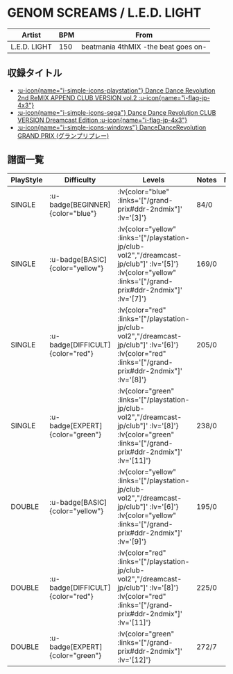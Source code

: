 # GENOM SCREAMS / L.E.D. LIGHT

|Artist|BPM|From|
|------|---|----|
|L.E.D. LIGHT|150|beatmania 4thMIX -the beat goes on-|

## 収録タイトル

- [ :u-icon{name="i-simple-icons-playstation"} Dance Dance Revolution 2nd ReMIX APPEND CLUB VERSION vol.2 :u-icon{name="i-flag-jp-4x3"} ](/playstation-jp/club-vol2)
- [ :u-icon{name="i-simple-icons-sega"} Dance Dance Revolution CLUB VERSION Dreamcast Edition :u-icon{name="i-flag-jp-4x3"} ](/dreamcast-jp/club)
- [ :u-icon{name="i-simple-icons-windows"} DanceDanceRevolution GRAND PRIX (グランプリプレー)](/grand-prix#ddr-2ndmix)

## 譜面一覧

|PlayStyle|Difficulty|Levels|Notes|Movie|
|---------|----------|------|-----|-----|
|SINGLE| :u-badge[BEGINNER]{color="blue"} | :lv{color="blue" :links='["/grand-prix#ddr-2ndmix"]' :lv='[3]'} |84/0||
|SINGLE| :u-badge[BASIC]{color="yellow"} | :lv{color="yellow" :links='["/playstation-jp/club-vol2","/dreamcast-jp/club"]' :lv='[5]'}  :lv{color="yellow" :links='["/grand-prix#ddr-2ndmix"]' :lv='[7]'} |169/0||
|SINGLE| :u-badge[DIFFICULT]{color="red"} | :lv{color="red" :links='["/playstation-jp/club-vol2","/dreamcast-jp/club"]' :lv='[6]'}  :lv{color="red" :links='["/grand-prix#ddr-2ndmix"]' :lv='[8]'} |205/0||
|SINGLE| :u-badge[EXPERT]{color="green"} | :lv{color="green" :links='["/playstation-jp/club-vol2","/dreamcast-jp/club"]' :lv='[8]'}  :lv{color="green" :links='["/grand-prix#ddr-2ndmix"]' :lv='[11]'} |238/0||
|DOUBLE| :u-badge[BASIC]{color="yellow"} | :lv{color="yellow" :links='["/playstation-jp/club-vol2","/dreamcast-jp/club"]' :lv='[6]'}  :lv{color="yellow" :links='["/grand-prix#ddr-2ndmix"]' :lv='[9]'} |195/0||
|DOUBLE| :u-badge[DIFFICULT]{color="red"} | :lv{color="red" :links='["/playstation-jp/club-vol2","/dreamcast-jp/club"]' :lv='[8]'}  :lv{color="red" :links='["/grand-prix#ddr-2ndmix"]' :lv='[11]'} |225/0||
|DOUBLE| :u-badge[EXPERT]{color="green"} | :lv{color="green" :links='["/grand-prix#ddr-2ndmix"]' :lv='[12]'} |272/7||
